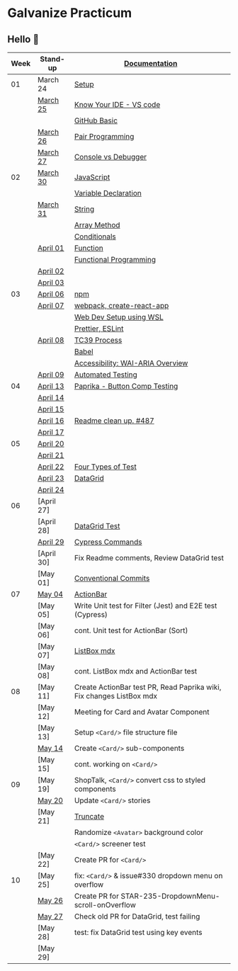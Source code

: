 # Galvanize Practicum

## Hello :wave:

| Week | Stand-up                      | [Documentation](documentation.md)                                           |
| ---- | ----------------------------- | --------------------------------------------------------------------------- |
| 01   | March 24                      | [Setup](wk01/setup.md)                                                      |
|      | [March 25](stand-up/03-25.md) | [Know Your IDE - VS code](wk01/know-your-ide.md)                            |
|      |                               | [GitHub Basic](wk01/basic-github.md)                                        |
|      | [March 26](stand-up/03-26.md) | [Pair Programming](wk01/pair-programming.md)                                |
|      | [March 27](stand-up/03-27.md) | [Console vs Debugger](wk01/console-vs-debugger.md)                          |
| 02   | [March 30](stand-up/03-30.md) | [JavaScript](wk02/javascript.md)                                            |
|      |                               | [Variable Declaration](wk02/variable-declaration.md)                        |
|      | [March 31](stand-up/03-31.md) | [String](wk02/string.md)                                                    |
|      |                               | [Array Method](wk02/array.md)                                               |
|      |                               | [Conditionals](wk02/conditional.md)                                         |
|      | [April 01](stand-up/04-01.md) | [Function](wk02/function.md)                                                |
|      |                               | [Functional Programming](wk02/functional-programming.md)                    |
|      | [April 02](stand-up/04-02.md) |                                                                             |
|      | [April 03](stand-up/04-03.md) |                                                                             |
| 03   | [April 06](stand-up/04-06.md) | [npm](wk03/npm.md)                                                          |
|      | [April 07](stand-up/04-07.md) | [webpack, create-react-app](wk03/webpack-vs-cra.md)                         |
|      |                               | [Web Dev Setup using WSL](wk03/wsl-web-dev-setup.md)                        |
|      |                               | [Prettier, ESLint](wk03/prettier-eslint.md)                                 |
|      | [April 08](stand-up/04-08.md) | [TC39 Process](wk03/tc39.md)                                                |
|      |                               | [Babel](wk03/babel.md)                                                      |
|      |                               | [Accessibility: WAI-ARIA Overview](wk03/accessibility.md)                   |
|      | [April 09](stand-up/04-09.md) | [Automated Testing](wk03/automated-testing.md)                              |
| 04   | [April 13](stand-up/04-13.md) | [Paprika - Button Comp Testing](wk04/paprika.md)                            |
|      | [April 14](stand-up/04-14.md) |                                                                             |
|      | [April 15](stand-up/04-15.md) |                                                                             |
|      | [April 16](stand-up/04-16.md) | [Readme clean up. #487](https://github.com/acl-services/paprika/issues/487) |
|      | [April 17](stand-up/04-17.md) |                                                                             |
| 05   | [April 20](stand-up/04-20.md) |                                                                             |
|      | [April 21](stand-up/04-21.md) |                                                                             |
|      | [April 22](stand-up/04-22.md) | [Four Types of Test](wk05/four-types-of-test.md)                            |
|      | [April 23](stand-up/04-23.md) | [DataGrid](wk05/datagrid.md)                                                |
|      | [April 24](stand-up/04-24.md) |                                                                             |
| 06   | [April 27]                    |                                                                             |
|      | [April 28]                    | [DataGrid Test](wk06/datagrid-test.md)                                      |
|      | [April 29](stand-up/04-29.md) | [Cypress Commands](wk06/cypress-commands.md)                                |
|      | [April 30]                    | Fix Readme comments, Review DataGrid test                                   |
|      | [May 01]                      | [Conventional Commits](https://conventionalcomments.org/)                   |
| 07   | [May 04](stand-up/05-04.md)   | [ActionBar](wk07/actionbar.md)                                              |
|      | [May 05]                      | Write Unit test for Filter (Jest) and E2E test (Cypress)                    |
|      | [May 06]                      | cont. Unit test for ActionBar (Sort)                                        |
|      | [May 07]                      | [ListBox mdx](wk07/listbox.md)                                              |
|      | [May 08]                      | cont. ListBox mdx and ActionBar test                                        |
| 08   | [May 11]                      | Create ActionBar test PR, Read Paprika wiki, Fix changes ListBox mdx        |
|      | [May 12]                      | Meeting for Card and Avatar Component                                       |
|      | [May 13]                      | Setup `<Card/>` file structure file                                         |
|      | [May 14](stand-up/05-14.md)   | Create `<Card/>` sub-components                                             |
|      | [May 15]                      | cont. working on `<Card/>`                                                  |
| 09   | [May 19]                      | ShopTalk, `<Card/>` convert css to styled components                        |
|      | [May 20](stand-up/05-20.md)   | Update `<Card/>` stories                                                    |
|      | [May 21]                      | [Truncate](wk09/truncate.md)                                                |
|      |                               | Randomize `<Avatar>` background color                                       |
|      |                               | `<Card/>` screener test                                                     |
|      | [May 22]                      | Create PR for `<Card/>`                                                     |
| 10   | [May 25]                      | fix: `<Card/>` & issue#330 dropdown menu on overflow                        |
|      | [May 26](stand-up/05-26.md)   | Create PR for STAR-235-DropdownMenu-scroll-onOverflow                       |
|      | [May 27](stand-up/05-27.md)   | Check old PR for DataGrid, test failing                                     |
|      | [May 28]                      | test: fix DataGrid test using key events                                    |
|      | [May 29]                      |                                                                             |
